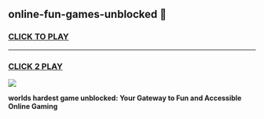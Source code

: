 
## online-fun-games-unblocked 👋
<h3>
<a href="https://premium.freeplayer.one?title=online-fun-games-unblocked&ref=14F">CLICK TO PLAY</a></h3>
<hr>

<h3>
<a href="https://premium.freeplayer.one?title=online-fun-games-unblocked&ref=14F">CLICK 2 PLAY</a>
  
</h3>

<a href="https://premium.freeplayer.one?title=online-fun-games-unblocked&ref=12F/"><img src="https://clearcache.store/games.png"></a>


**worlds hardest game unblocked: Your Gateway to Fun and Accessible Online Gaming**
